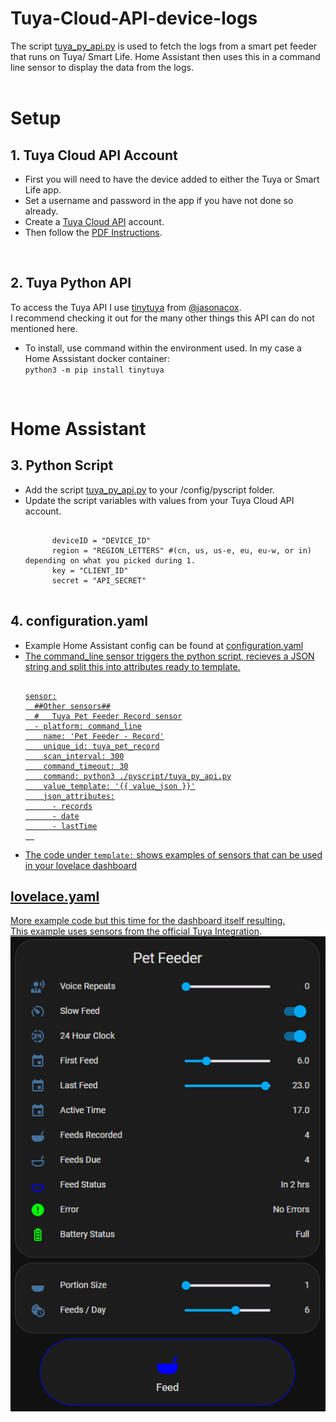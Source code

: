 # Tuya-Cloud-API-device-logs

The script <a href=./tuya_py_api.py>tuya_py_api.py</a> is used to fetch the logs from a smart pet feeder that runs on Tuya/ Smart Life. 
Home Assistant then uses this in a command line sensor to display the data from the logs.
<br><br>
<h1>Setup</h1>
<h2>1. Tuya Cloud API Account</h2>
<ul>
  <li>First you will need to have the device added to either the Tuya or Smart Life app.</li>
  <li>Set a username and password in the app if you have not done so already. </li>
  <li>Create a <a href=https://auth.tuya.com/>Tuya Cloud API</a> account. </li>
  <li>Then follow the <a href=./Tuya.IoT.API.Setup.v2.pdf>PDF Instructions</a>.</li>
</ul><br>
<h2>2. Tuya Python API</h2>
To access the Tuya API I use <a href=https://github.com/jasonacox/tinytuya>tinytuya</a> from <a href=https://github.com/jasonacox/>@jasonacox</a>.<br>
I recommend checking it out for the many other things this API can do not mentioned here.
<ul>
  <li>To install, use command within the environment used. In my case a Home Asssistant docker container:<br>
    <code>python3 -m pip install tinytuya</code></li>
</ul><br>
<h1>Home Assistant</h1>
<h2>3. Python Script</h2>
<ul>
  <li>Add the script <a href=./tuya_py_api.py>tuya_py_api.py</a> to your /config/pyscript folder.</li>
  <li>Update the script variables with values from your Tuya Cloud API account.<br>
    <pre><code>
      deviceID = "DEVICE_ID"
      region = "REGION_LETTERS" #(cn, us, us-e, eu, eu-w, or in) depending on what you picked during 1.
      key = "CLIENT_ID"
      secret = "API_SECRET"
    </code></pre></li>
</ul>
<h2>4. configuration.yaml</h2>
<ul>
  <li>Example Home Assistant config can be found at <a href="./configuration.yaml">configuration.yaml</li>
  <li>The command_line sensor triggers the python script, recieves a JSON string and split this into attributes ready to template.<br>
  <pre><code>
sensor:
  ##Other sensors##
  #   Tuya Pet Feeder Record sensor
  - platform: command_line
    name: 'Pet Feeder - Record'
    unique_id: tuya_pet_record
    scan_interval: 300
    command_timeout: 30
    command: python3 ./pyscript/tuya_py_api.py
    value_template: '{{ value_json }}'
    json_attributes:
      - records
      - date
      - lastTime
  </code></pre></li>
  <li>The code under <code>template:</code> shows examples of sensors that can be used in your lovelace dashboard </li>  
</ul>
<h2>lovelace.yaml</h2>
More example code but this time for the dashboard itself resulting. <br>
This example uses sensors from the official <a href=https://www.home-assistant.io/integrations/tuya/>Tuya Integration</a>.<br>
<img src=./pet_feeder.jpg>

